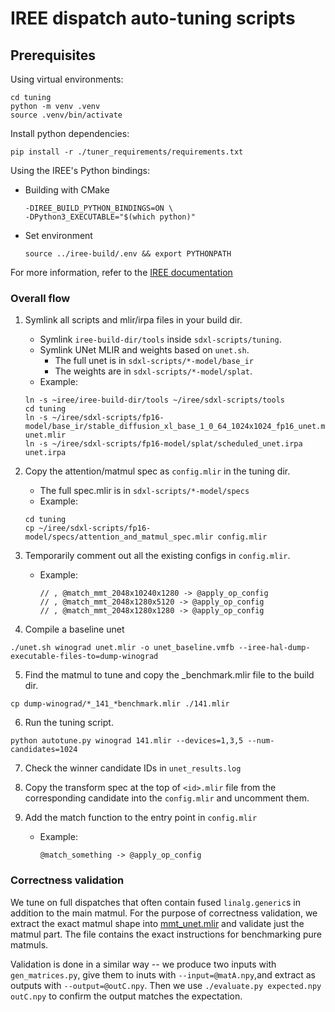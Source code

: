 # IREE dispatch auto-tuning scripts

## Prerequisites
Using virtual environments:
```shell
cd tuning
python -m venv .venv
source .venv/bin/activate
```
Install python dependencies:
```shell
pip install -r ./tuner_requirements/requirements.txt
```
Using the IREE's Python bindings:
   - Building with CMake
     ```shell
     -DIREE_BUILD_PYTHON_BINDINGS=ON \
     -DPython3_EXECUTABLE="$(which python)"
     ```
   - Set environment
      ```shell
      source ../iree-build/.env && export PYTHONPATH
      ```
For more information, refer to the [IREE documentation](https://iree.dev/building-from-source/getting-started/#python-bindings)

### Overall flow

1. Symlink all scripts and mlir/irpa files in your build dir.
   - Symlink `iree-build-dir/tools` inside `sdxl-scripts/tuning`.
   - Symlink UNet MLIR and weights based on `unet.sh`.
     - The full unet is in `sdxl-scripts/*-model/base_ir`
     - The weights are in `sdxl-scripts/*-model/splat`.
   - Example:
   ```shell
   ln -s ~iree/iree-build-dir/tools ~/iree/sdxl-scripts/tools
   cd tuning
   ln -s ~/iree/sdxl-scripts/fp16-model/base_ir/stable_diffusion_xl_base_1_0_64_1024x1024_fp16_unet.mlir unet.mlir
   ln -s ~/iree/sdxl-scripts/fp16-model/splat/scheduled_unet.irpa unet.irpa
   ```

2. Copy the attention/matmul spec as `config.mlir` in the tuning dir.
   - The full spec.mlir is in `sdxl-scripts/*-model/specs`
   - Example:
   ```shell
   cd tuning
   cp ~/iree/sdxl-scripts/fp16-model/specs/attention_and_matmul_spec.mlir config.mlir
   ```

4. Temporarily comment out all the existing configs in `config.mlir`.
   - Example:
     ```mlir
     // , @match_mmt_2048x10240x1280 -> @apply_op_config
     // , @match_mmt_2048x1280x5120 -> @apply_op_config
     // , @match_mmt_2048x1280x1280 -> @apply_op_config
     ```

5. Compile a baseline unet
```shell
./unet.sh winograd unet.mlir -o unet_baseline.vmfb --iree-hal-dump-executable-files-to=dump-winograd
```

5. Find the matmul to tune and copy the _benchmark.mlir file to the build dir.
```shell
cp dump-winograd/*_141_*benchmark.mlir ./141.mlir
```

6. Run the tuning script.
```shell
python autotune.py winograd 141.mlir --devices=1,3,5 --num-candidates=1024
```

7. Check the winner candidate IDs in `unet_results.log`

8. Copy the transform spec at the top of `<id>.mlir` file from the corresponding candidate into the `config.mlir` and uncomment them.

9. Add the match function to the entry point in `config.mlir`
   - Example:
     ```mlir
     @match_something -> @apply_op_config
     ```

### Correctness validation

We tune on full dispatches that often contain fused `linalg.generic`s in
addition to the main matmul. For the purpose of correctness validation, we
extract the exact matmul shape into [mmt_unet.mlir](./mmt_net.mlir) and validate
just the matmul part. The file contains the exact instructions for benchmarking
pure matmuls.

Validation is done in a similar way -- we produce two inputs with
`gen_matrices.py`, give them to inuts with `--input=@matA.npy`,and extract as
outputs with `--output=@outC.npy`. Then we use `./evaluate.py expected.npy
outC.npy` to confirm the output matches the expectation.
